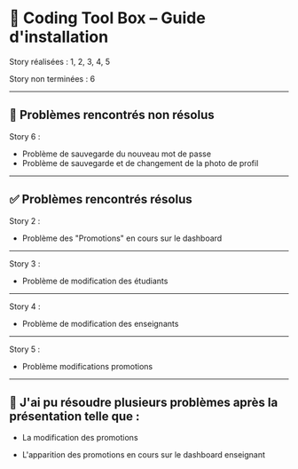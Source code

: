 # 🚀 Coding Tool Box – Guide d'installation

Story réalisées : 1, 2, 3, 4, 5

Story non terminées : 6

---

## 🚧 Problèmes rencontrés non résolus

Story 6 :

- Problème de sauvegarde du nouveau mot de passe
- Problème de sauvegarde et de changement de la photo de profil

---

## ✅ Problèmes rencontrés résolus

Story 2 :

- Problème des "Promotions" en cours sur le dashboard

---

Story 3 :

- Problème de modification des étudiants

---

Story 4 :

- Problème de modification des enseignants

---

Story 5 :

- Problème modifications promotions

---

## 🚀 J'ai pu résoudre plusieurs problèmes après la présentation telle que :

- La modification des promotions


- L'apparition des promotions en cours sur le dashboard enseignant 
